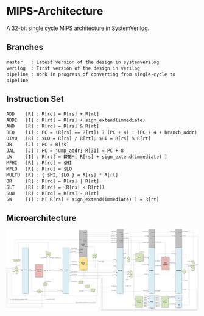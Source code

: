 # MIPS-Architecture

A 32-bit single cycle MIPS architecture in SystemVerilog.

## Branches

    master   : Latest version of the design in systemverilog
    verilog  : First version of the design in verilog
    pipeline : Work in progress of converting from single-cycle to pipeline
    
## Instruction Set

    ADD    [R] : R[rd] = R[rs] + R[rt]
    ADDI   [I] : R[rt] = R[rs] + sign_extend(immediate)
    AND    [R] : R[rd] = R[rs] & R[rt]
    BEQ    [I] : PC = (R[rs] == R[rt]) ? (PC + 4) : (PC + 4 + branch_addr)
    DIVU   [R] : $LO = R[rs] / R[rt]; $HI = R[rs] % R[rt]
    JR     [J] : PC = R[rs]
    JAL    [J] : PC = jump_addr; R[31] = PC + 8
    LW     [I] : R[rt] = DMEM[ R[rs] + sign_extend(immediate) ]
    MFHI   [R] : R[rd] = $HI
    MFLO   [R] : R[rd] = $LO
    MULTU  [R] : { $HI, $LO } = R[rs] * R[rt]
    OR     [R] : R[rd] = R[rs] | R[rt]
    SLT    [R] : R[rd] = (R[rs] < R[rt])
    SUB    [R] : R[rd] = R[rs] - R[rt]
    SW     [I] : M[ R[rs] + sign_extend(immediate) ] = R[rt]

## Microarchitecture
![Screenshot](design/MIPS.png)